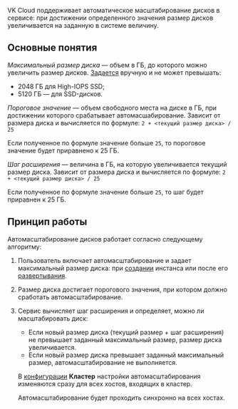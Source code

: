 VK Cloud поддерживает автоматическое масштабирование дисков в сервисе: при достижении определенного значения размер дисков увеличивается на заданную в системе величину.

## Основные понятия

_Максимальный размер диска_ — объем в ГБ, до которого можно увеличить размер дисков. [Задается](../../instructions/manage-instance/postgresql#nastroyka_avtomasshtabirovaniya_razmera_diska_s_dannymi) вручную и не может превышать:

- 2048 ГБ для High-IOPS SSD;
- 5120 ГБ — для SSD-дисков.

_Пороговое значение_ — объем свободного места на диске в ГБ, при достижении которого срабатывает автомасшабирование. Зависит от размера диска и вычисляется по формуле: `2 + <текущий размер диска> / 25`

Если полученное по формуле значение больше `25`, то пороговое значение будет приравнено к 25 ГБ.

_Шаг расширения_ — величина в ГБ, на которую увеличивается текущий размер диска. Зависит от размера диска и вычисляется по формуле: `2 + <текущий размер диска> / 25`

Если полученное по формуле значение больше `25`, то шаг будет приравнен к 25 ГБ.

## Принцип работы

Автомасштабирование дисков работает согласно следующему алгоритму:

1. Пользователь включает автомасштабирование и задает максимальный размер диска: при [создании](../../instructions/create) инстанса или после его [развертывания](../../instructions/manage-instance/postgresql#nastroyka_avtomasshtabirovaniya_razmera_diska_s_dannymi).
1. Размер диска достигает порогового значения, при котором должно сработать автомасштабирование.
1. Сервис вычисляет шаг расширения и определяет, можно ли масштабировать диск:

   - Если новый размер диска (текущий размер + шаг расширения) не превышает заданный максимальный размер, размер диска увеличивается.
   - Если новый размер диска превышает заданный максимальный размер, автомасштабирование не выполняется.

   <info>

   В [конфигурации](../work-configs/) **Кластер** настройки автомасштабирования изменяются сразу для всех хостов, входящих в кластер.

   Автомасштабирование будет проходить синхронно на всех хостах.

   </info>
